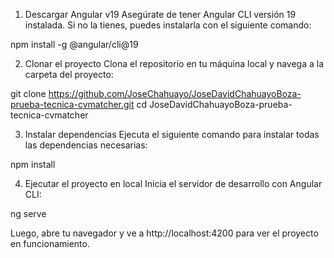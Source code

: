1. Descargar Angular v19
Asegúrate de tener Angular CLI versión 19 instalada. Si no la tienes, puedes instalarla con el siguiente comando:

npm install -g @angular/cli@19

2. Clonar el proyecto
Clona el repositorio en tu máquina local y navega a la carpeta del proyecto:

git clone https://github.com/JoseChahuayo/JoseDavidChahuayoBoza-prueba-tecnica-cvmatcher.git
cd JoseDavidChahuayoBoza-prueba-tecnica-cvmatcher

3. Instalar dependencias
Ejecuta el siguiente comando para instalar todas las dependencias necesarias:

npm install

4. Ejecutar el proyecto en local
Inicia el servidor de desarrollo con Angular CLI:

ng serve

Luego, abre tu navegador y ve a http://localhost:4200 para ver el proyecto en funcionamiento.
